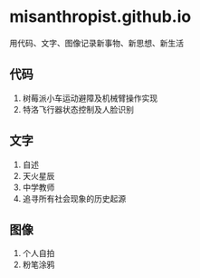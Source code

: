 # misanthropist.github.io

用代码、文字、图像记录新事物、新思想、新生活

## 代码
1. 树莓派小车运动避障及机械臂操作实现
2. 特洛飞行器状态控制及人脸识别

## 文字
1. 自述
2. 天火星辰
3. 中学教师
4. 追寻所有社会现象的历史起源

## 图像
1. 个人自拍
2. 粉笔涂鸦
